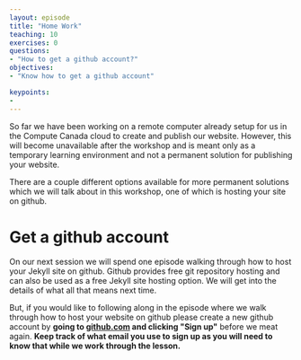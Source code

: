```yaml
---
layout: episode
title: "Home Work"
teaching: 10
exercises: 0
questions:
- "How to get a github account?"
objectives:
- "Know how to get a github account"

keypoints:
- 
---
```


So far we have been working on a remote computer already setup for us in the Compute Canada cloud to create and publish our website. However, this will become unavailable after the workshop and is meant only as a temporary learning environment and not a permanent solution for publishing your website.

There are a couple different options available for more permanent solutions which we will talk about in this workshop, one of which is hosting your site on github.

# Get a github account

On our next session we will spend one episode walking through how to host your Jekyll site on github. Github provides free git repository hosting and can also be used as a free Jekyll site hosting option. We will get into the details of what all that means next time.

But, if you would like to following along in the episode where we walk through how to host your website on github please create a new github account by **going to [github.com](https://github.com/) and clicking "Sign up"** before we meat again. **Keep track of what email you use to sign up as you will need to know that while we work through the lesson.**


